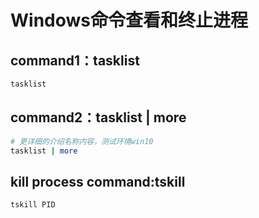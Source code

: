 # Windows命令查看和终止进程

## command1：tasklist

```bash
tasklist
```

## command2：tasklist | more

```bash
# 更详细的介绍名称内容，测试环境win10
tasklist | more
```

## kill process command:tskill

```bash
tskill PID
```

